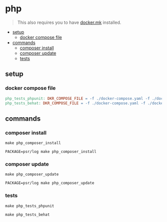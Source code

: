 # php

> This also requires you to have [docker.mk](../docker.mk) installed.

* [setup](#setup)
    * [docker compose file](#docker-compose-file)
* [commands](#commands)
    * [composer install](#composer-install)
    * [composer update](#composer-update)
    * [tests](#tests)

## setup

### docker compose file

```makefile
php_tests_phpunit: DKR_COMPOSE_FILE = -f ./docker-compose.yaml -f ./docker-compose.phpunit.yaml
php_tests_behat: DKR_COMPOSE_FILE = -f ./docker-compose.yaml -f ./docker-compose.behat.yaml
```

## commands

### composer install

```shell
make php_composer_install
```

```shell
PACKAGE=psr/log make php_composer_install
```

### composer update

```shell
make php_composer_update
```

```shell
PACKAGE=psr/log make php_composer_update
```

### tests

```shell
make php_tests_phpunit
```

```shell
make php_tests_behat
```
